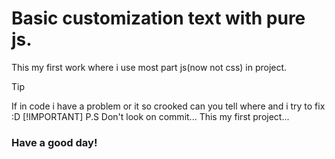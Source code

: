 # Basic customization text with pure js.
This my first work where i use most part js(now not css) in project.

>[!TIP]
If in code i have a problem or it so crooked can you tell where and i try to fix :D
 [!IMPORTANT]
P.S Don't look on commit... This my first project...

### Have a good day!
